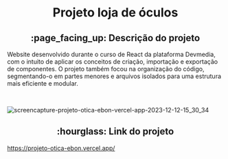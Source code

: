 <h1 align="center">Projeto loja de óculos</h1>
<h2 align="center">:page_facing_up: Descrição do projeto</h2>
<p>Website desenvolvido durante o curso de React da plataforma Devmedia, com o intuito de aplicar os conceitos de criação, importação e exportação de componentes. O projeto também focou na organização do código, segmentando-o em partes menores e arquivos isolados para uma estrutura mais eficiente e modular.</p>
<br>

![screencapture-projeto-otica-ebon-vercel-app-2023-12-12-15_30_34](https://github.com/Camila-Vargas-Nunes/projetootica/assets/112733616/66eb3918-248a-494e-9d6d-a89d9f61d865)


<h2 align="center">:hourglass: Link do projeto </h2>

https://projeto-otica-ebon.vercel.app/
